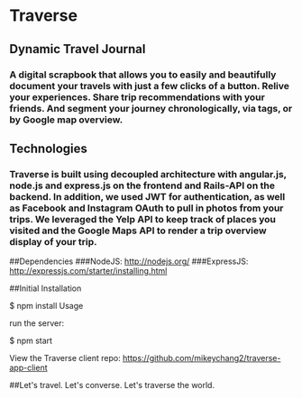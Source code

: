 # Traverse
## Dynamic Travel Journal
### A digital scrapbook that allows you to easily and beautifully document your travels with just a few clicks of a button. Relive your experiences. Share trip recommendations with your friends. And segment your journey chronologically, via tags, or by Google map overview.
## Technologies
### Traverse is built using decoupled architecture with angular.js, node.js and express.js on the frontend and Rails-API on the backend. In addition, we used JWT for authentication, as well as Facebook and Instagram OAuth to pull in photos from your trips. We leveraged the Yelp API to keep track of places you visited and the Google Maps API to render a trip overview display of your trip.
##Dependencies
###NodeJS: http://nodejs.org/
###ExpressJS: http://expressjs.com/starter/installing.html

##Initial Installation

$ npm install
Usage

run the server:

$ npm start

View the Traverse client repo: https://github.com/mikeychang2/traverse-app-client

##Let's travel. Let's converse. Let's traverse the world. 

